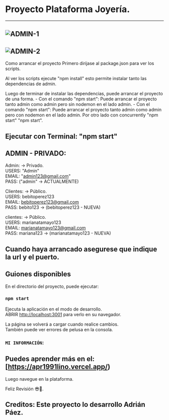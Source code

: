 # Proyecto Plataforma Joyería.
----------------------------------------------------------------------------------------------------------------------------------
![ADMIN-1](https://user-images.githubusercontent.com/54821048/205688807-d373410e-9092-4803-9665-8395177f05c0.png)
----------------------------------------------------------------------------------------------------------------------------------
![ADMIN-2](https://user-images.githubusercontent.com/54821048/205688874-b67a7d93-a63d-4cdd-a273-bbda3396c26e.png)
----------------------------------------------------------------------------------------------------------------------------------
Como arrancar el proyecto Primero dirijase al package.json para ver los scripts.

Al ver los scripts ejecute "npm install" esto permite instalar tanto las dependencias de admin.

Luego de terminar de instalar las dependencias, puede arrancar el proyecto de una forma. - Con el comando "npm start": Puede arrancar el proyecto tanto admin como admin pero sin nodemon en el lado admin. - Con el comando "npm start": Puede arrancar el proyecto tanto admin como admin pero con nodemon en el lado admin. Por otro lado con concurrently "npm start" "npm start".

Ejecutar con Terminal: "npm start"
----------------------------------------------------------------------------------------------------------------------------------
ADMIN - PRIVADO:
----------------------------------------------------------------------------------------------------------------------------------
Admin: -> Privado. <br />
USERS: "Admin" <br />
EMAIL: "admin123@gmail.com" <br />
PASS: ("admin" -> ACTUALMENTE) <br />

Clientes: -> Público. <br />
USERS: bebitoperez123 <br />
EMAIL: bebitoperez123@gmail.com <br />
PASS: bebito123 -> (bebitoperez123 - NUEVA) <br />

clientes: -> Público. <br />
USERS: marianatamayo123 <br />
EMAIL: marianatamayo123@gmail.com <br />
PASS: mariana123 -> (marianatamayo123 - NUEVA) <br />

Cuando haya arrancado asegurese que indique la url y el puerto.
----------------------------------------------------------------------------------------------------------------------------------
## Guiones disponibles

En el directorio del proyecto, puede ejecutar:

### `npm start`

Ejecuta la aplicación en el modo de desarrollo.\
ABRIR [http://localhost:3001](http://localhost:3001) para verlo en su navegador.

La página se volverá a cargar cuando realice cambios.\
También puede ver errores de pelusa en la consola.

### `MI INFORMACIÓN`:

Puedes aprender más en el: [https://apr1991lino.vercel.app/)
----------------------------------------------------------------------------------------------------------------------------------
Luego navegue en la plataforma.

Feliz Revisión 😎🤞.

Creditos: Este proyecto lo desarrollo Adrián Páez.
----------------------------------------------------------------------------------------------------------------------------------
